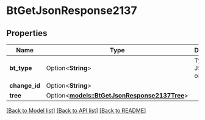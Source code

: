 # BtGetJsonResponse2137

## Properties

Name | Type | Description | Notes
------------ | ------------- | ------------- | -------------
**bt_type** | Option<**String**> | Type of JSON object. | [optional]
**change_id** | Option<**String**> |  | [optional]
**tree** | Option<[**models::BtGetJsonResponse2137Tree**](BTGetJsonResponse_2137_tree.md)> |  | [optional]

[[Back to Model list]](../README.md#documentation-for-models) [[Back to API list]](../README.md#documentation-for-api-endpoints) [[Back to README]](../README.md)


